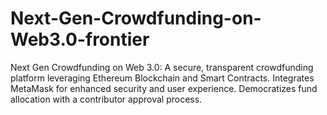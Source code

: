 # Next-Gen-Crowdfunding-on-Web3.0-frontier
Next Gen Crowdfunding on Web 3.0: A secure, transparent crowdfunding platform leveraging Ethereum Blockchain and Smart Contracts. Integrates MetaMask for enhanced security and user experience. Democratizes fund allocation with a contributor approval process.
